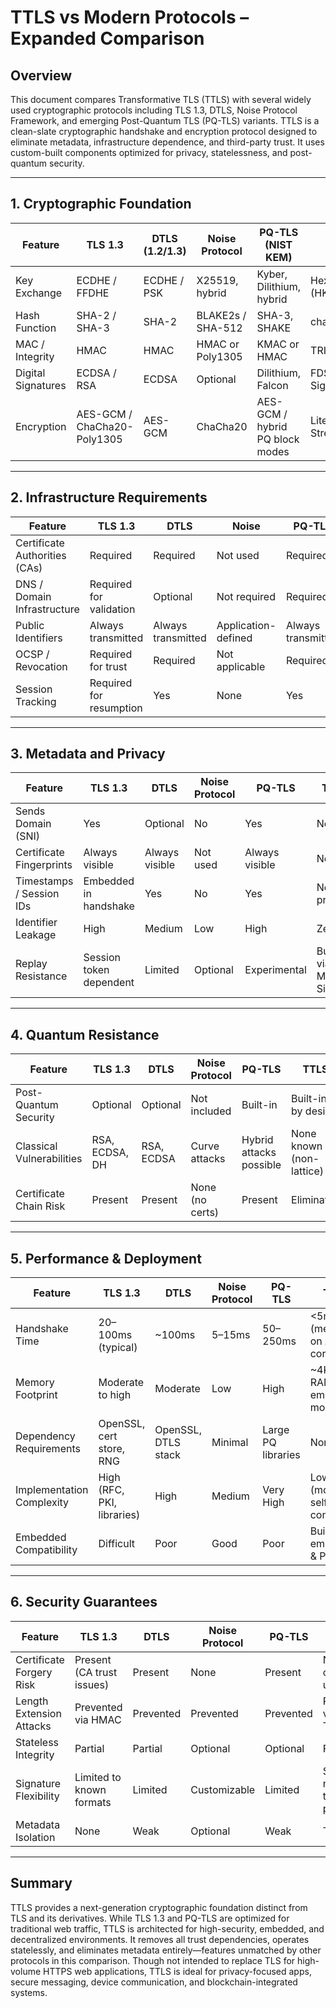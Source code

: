 # TTLS vs Modern Protocols – Expanded Comparison

## Overview

This document compares Transformative TLS (TTLS) with several widely used cryptographic protocols including TLS 1.3, DTLS, Noise Protocol Framework, and emerging Post-Quantum TLS (PQ-TLS) variants. TTLS is a clean-slate cryptographic handshake and encryption protocol designed to eliminate metadata, infrastructure dependence, and third-party trust. It uses custom-built components optimized for privacy, statelessness, and post-quantum security.

---

## 1. Cryptographic Foundation

| Feature            | TLS 1.3                     | DTLS (1.2/1.3) | Noise Protocol    | PQ-TLS (NIST KEM)               | TTLS                                |
| ------------------ | --------------------------- | -------------- | ----------------- | ------------------------------- | ----------------------------------- |
| Key Exchange       | ECDHE / FFDHE               | ECDHE / PSK    | X25519, hybrid    | Kyber, Dilithium, hybrid        | Hexagonal Key Exchange (HKE)        |
| Hash Function      | SHA-2 / SHA-3               | SHA-2          | BLAKE2s / SHA-512 | SHA-3, SHAKE                    | chaos\_hash\_512\_dynamic           |
| MAC / Integrity    | HMAC                        | HMAC           | HMAC or Poly1305  | KMAC or HMAC                    | TRIMAC (Triangular MAC)             |
| Digital Signatures | ECDSA / RSA                 | ECDSA          | Optional          | Dilithium, Falcon               | FDSig (Figurate Digital Signature)  |
| Encryption         | AES-GCM / ChaCha20-Poly1305 | AES-GCM        | ChaCha20          | AES-GCM / hybrid PQ block modes | LiteFire (Triangular Stream Cipher) |

---

## 2. Infrastructure Requirements

| Feature                       | TLS 1.3                 | DTLS               | Noise               | PQ-TLS             | TTLS                 |
| ----------------------------- | ----------------------- | ------------------ | ------------------- | ------------------ | -------------------- |
| Certificate Authorities (CAs) | Required                | Required           | Not used            | Required           | None                 |
| DNS / Domain Infrastructure   | Required for validation | Optional           | Not required        | Required           | Not required         |
| Public Identifiers            | Always transmitted      | Always transmitted | Application-defined | Always transmitted | Never transmitted    |
| OCSP / Revocation             | Required for trust      | Required           | Not applicable      | Required           | Not applicable       |
| Session Tracking              | Required for resumption | Yes                | None                | Yes                | Stateless by default |

---

## 3. Metadata and Privacy

| Feature                  | TLS 1.3                 | DTLS           | Noise Protocol | PQ-TLS         | TTLS                   |
| ------------------------ | ----------------------- | -------------- | -------------- | -------------- | ---------------------- |
| Sends Domain (SNI)       | Yes                     | Optional       | No             | Yes            | No                     |
| Certificate Fingerprints | Always visible          | Always visible | Not used       | Always visible | None                   |
| Timestamps / Session IDs | Embedded in handshake   | Yes            | No             | Yes            | Not present            |
| Identifier Leakage       | High                    | Medium         | Low            | High           | Zero                   |
| Replay Resistance        | Session token dependent | Limited        | Optional       | Experimental   | Built-in via MAC + Sig |

---

## 4. Quantum Resistance

| Feature                   | TLS 1.3        | DTLS       | Noise Protocol  | PQ-TLS                  | TTLS                     |
| ------------------------- | -------------- | ---------- | --------------- | ----------------------- | ------------------------ |
| Post-Quantum Security     | Optional       | Optional   | Not included    | Built-in                | Built-in by design       |
| Classical Vulnerabilities | RSA, ECDSA, DH | RSA, ECDSA | Curve attacks   | Hybrid attacks possible | None known (non-lattice) |
| Certificate Chain Risk    | Present        | Present    | None (no certs) | Present                 | Eliminated               |

---

## 5. Performance & Deployment

| Feature                   | TLS 1.3                    | DTLS                | Noise Protocol | PQ-TLS             | TTLS                          |
| ------------------------- | -------------------------- | ------------------- | -------------- | ------------------ | ----------------------------- |
| Handshake Time            | 20–100ms (typical)         | \~100ms             | 5–15ms         | 50–250ms           | <5ms (measured on ARM cores)  |
| Memory Footprint          | Moderate to high           | Moderate            | Low            | High               | \~4KB RAM in embedded mode    |
| Dependency Requirements   | OpenSSL, cert store, RNG   | OpenSSL, DTLS stack | Minimal        | Large PQ libraries | None                          |
| Implementation Complexity | High (RFC, PKI, libraries) | High                | Medium         | Very High          | Low (modular, self-contained) |
| Embedded Compatibility    | Difficult                  | Poor                | Good           | Poor               | Built for embedded & P2P      |

---

## 6. Security Guarantees

| Feature                  | TLS 1.3                   | DTLS      | Noise Protocol | PQ-TLS    | TTLS                              |
| ------------------------ | ------------------------- | --------- | -------------- | --------- | --------------------------------- |
| Certificate Forgery Risk | Present (CA trust issues) | Present   | None           | Present   | None (no certificates used)       |
| Length Extension Attacks | Prevented via HMAC        | Prevented | Prevented      | Prevented | Prevented via TRIMAC              |
| Stateless Integrity      | Partial                   | Partial   | Optional       | Optional  | Full                              |
| Signature Flexibility    | Limited to known formats  | Limited   | Customizable   | Limited   | Stateless, non-x509, tamper-proof |
| Metadata Isolation       | None                      | Weak      | Optional       | Weak      | Total                             |

---

## Summary

TTLS provides a next-generation cryptographic foundation distinct from TLS and its derivatives. While TLS 1.3 and PQ-TLS are optimized for traditional web traffic, TTLS is architected for high-security, embedded, and decentralized environments. It removes all trust dependencies, operates statelessly, and eliminates metadata entirely—features unmatched by other protocols in this comparison. Though not intended to replace TLS for high-volume HTTPS web applications, TTLS is ideal for privacy-focused apps, secure messaging, device communication, and blockchain-integrated systems.
